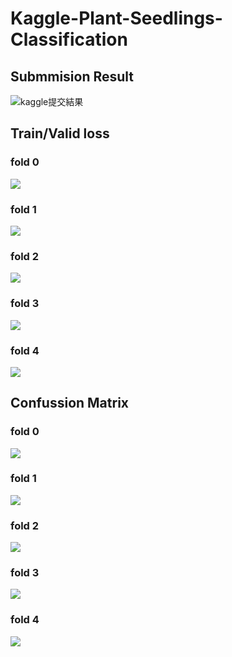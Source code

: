 # Kaggle-Plant-Seedlings-Classification
## Submmision Result
![kaggle提交結果](https://github.com/richard28039/Kaggle-Plant-Seedlings-Classification/blob/master/kaggle%E6%8F%90%E4%BA%A4%E7%B5%90%E6%9E%9C.png)
## Train/Valid loss
### fold 0
![](https://github.com/richard28039/Kaggle-Plant-Seedlings-Classification/blob/master/train%20vlaid%20loss/train_valid_0.png)
### fold 1
![](https://github.com/richard28039/Kaggle-Plant-Seedlings-Classification/blob/master/train%20vlaid%20loss/train_valid_1.png)
### fold 2
![](https://github.com/richard28039/Kaggle-Plant-Seedlings-Classification/blob/master/train%20vlaid%20loss/train_valid_2.png)
### fold 3
![](https://github.com/richard28039/Kaggle-Plant-Seedlings-Classification/blob/master/train%20vlaid%20loss/train_valid_3.png)
### fold 4
![](https://github.com/richard28039/Kaggle-Plant-Seedlings-Classification/blob/master/train%20vlaid%20loss/train_valid_4.png)
## Confussion Matrix
### fold 0
![](https://github.com/richard28039/Kaggle-Plant-Seedlings-Classification/blob/master/confusion%20matrix/confusion_matrix0.png)
### fold 1
![](https://github.com/richard28039/Kaggle-Plant-Seedlings-Classification/blob/master/confusion%20matrix/confusion_matrix1.png)
### fold 2
![](https://github.com/richard28039/Kaggle-Plant-Seedlings-Classification/blob/master/confusion%20matrix/confusion_matrix2.png)
### fold 3
![](https://github.com/richard28039/Kaggle-Plant-Seedlings-Classification/blob/master/confusion%20matrix/confusion_matrix3.png)
### fold 4
![](https://github.com/richard28039/Kaggle-Plant-Seedlings-Classification/blob/master/confusion%20matrix/confusion_matrix4.png)
